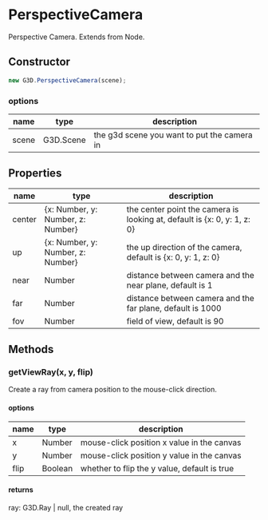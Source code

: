 # PerspectiveCamera

Perspective Camera. Extends from Node.

## Constructor

```javascript
new G3D.PerspectiveCamera(scene);
```

### options

| name  | type      | description                                 |
| ----- | --------- | ------------------------------------------- |
| scene | G3D.Scene | the g3d scene you want to put the camera in |

## Properties

| name   | type                              | description                                                              |
| ------ | --------------------------------- | ------------------------------------------------------------------------ |
| center | {x: Number, y: Number, z: Number} | the center point the camera is looking at, default is {x: 0, y: 1, z: 0} |
| up     | {x: Number, y: Number, z: Number} | the up direction of the camera, default is {x: 0, y: 1, z: 0}            |
| near   | Number                            | distance between camera and the near plane, default is 1                 |
| far    | Number                            | distance between camera and the far plane, default is 1000               |
| fov    | Number                            | field of view, default is 90                                             |

## Methods

### getViewRay(x, y, flip)

Create a ray from camera position to the mouse-click direction.

#### options

| name | type    | description                                  |
| ---- | ------- | -------------------------------------------- |
| x    | Number  | mouse-click position x value in the canvas   |
| y    | Number  | mouse-click position y value in the canvas   |
| flip | Boolean | whether to flip the y value, default is true |

#### returns

ray: G3D.Ray | null, the created ray